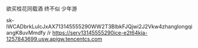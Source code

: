 欲买桂花同载酒 终不似 少年游

sk-lWCADbrkLuIcJxAX713145555290WW2T3BlbkFJQjwi2J2Vkw4zhanglongqiangK8uvMmdfy /r https://serv13145555290ice-e2t64kja-1257843699.usw.apigw.tencentcs.com

